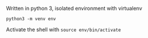 Written in python 3, isolated environment with virtualenv

`python3 -m venv env`

Activate the shell with 
`source env/bin/activate`